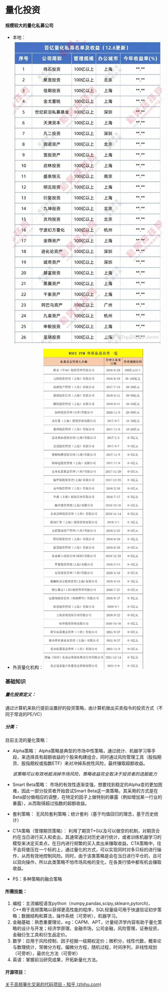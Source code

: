 # 量化投资

#### 规模较大的量化私募公司

+ 本地：![img](clip_image002.jpg)

+ 外资量化机构：![img](clip_image004.jpg)

### 基础知识

##### 量化投资定义：

通过计算机来执行提前设置好的投资策略，由计算机做出买卖指令的投资方式（不同于常说的PE/VC）

##### 分类：

目前主流的量化策略：

+ Alpha策略：
  Alpha策略是典型的市场中性策略，通过统计、机器学习等手段，来选择具有超额收益的个股来构建组合，同时通过风险管理工具（股指期货、股指期权或指数ETF）来对冲掉系统性风险，最终赚取超额收益。

  *该策略可以有效地抵消掉市场风险，策略收益完全取决于投资者的选股能力*

+ Smart Beta策略：
  市场的有效性逐渐变强，想要找到稳定的Alpha变的更加困难，因此一部分投资者开始尝试Smart Beta这一类策略，其采用的方式是在Beta部分做相应的调整，在特定的因子上做特别的暴露（例如增加某一行业的暴露），从而取得超过指数的超额收益。

+ 套利策略：
  无风险套利策略；统计套利（基于均值回归的理念，基于历史统计）

+ CTA策略（管理期货策略）：
  利用了期货T+0以及可以做空的机制，对期货合约在当日进行买入和卖出，其通常通过对历史进行统计，或者训练机器学习的模型来决定买卖点，在日内进行频繁的买入卖出来赚取收益。CTA策略中，往不会将堡压在一个标的上，通过量化的方式，可以实现同时对多只标的进行操作，从而有效地控制风险。同时，由于该类策略是会在当日进行平仓的，且可以双向操作，所以此类策略不怕市场风格的变化，在各类行情中都有机会赚取收益。

+ PS：多种策略的融合策略

#### 所需技能：

1. 编程：主流编程语言python（numpy,pandas,scipy,sklearn,pytorch)，C++用于高频策略以获得更高性能的程序，SQL轻量级可用于快速验证初步策略；数据结构和算法，操作系统（可旁听），机器学习。
2. 金融基础：熟悉重要理论，eg：CAPM、APT，计量经济学内容有助于量化策略的设计与开发；经济学原理，金融市场，公司金融，风险管理，证券投资，金融衍生工具和衍生品定价。
3. 数学：应用于风险控制、因子挖掘一级期权定价；微积分，线性代数，概率论与数理统计，常微分方程，偏微分方程，随机过程，时间序列，非线性规划（可旁听），最优化方法（可旁听）
4. 英语：掌握前沿研究成果，开拓新量化方法。

#### 开源项目：

[关于高频量化交易的代码项目 - 知乎 (zhihu.com)](https://zhuanlan.zhihu.com/p/558902211)
